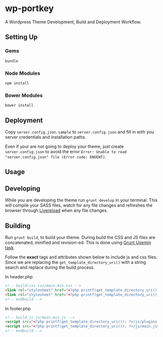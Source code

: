 wp-portkey
==========

A Wordpress Theme Development, Build and Deployment Workflow.

## Setting Up

### Gems
`bundle`

### Node Modules
`npm install`

### Bower Modules
`bower install`

## Deployment
Copy `server.config.json.sample` to `server.config.json` and fill in with you server credentials and installation paths.

Even if your are not going to deploy your theme, just create `server.config.json` to avoid the error `Error: Unable to read "server.config.json" file (Error code: ENOENT)`.

## Usage

## Developing
While you are developing the theme run `grunt develop` in your terminal. This will compile your SASS files, watch for any file changes and refreshes the browser through [Livereload](http://feedback.livereload.com/knowledgebase/articles/86242-how-do-i-install-and-use-the-browser-extensions) when any file changes.

## Building
Run `grunt build`, to build your theme. During build the CSS and JS files are concatenated, minified and revision-ed. This is done using [Grunt Usemin task](https://github.com/yeoman/grunt-usemin).

Follow the **exact** tags and attributes shown below to include js and css files. Since we are replacing the `get_template_directory_uri()` with a string search and replace during the build process.

In header.php
```html
<!-- build:css css/main.min.css -->
<link rel="stylesheet" href="<?php printf(get_template_directory_uri()); ?>/bower_components/normalize.css/normalize.css">
<link rel="stylesheet" href="<?php printf(get_template_directory_uri()); ?>/css/main.css">
<!-- endbuild -->
```

In footer.php
```html
<!-- build:js js/main.min.js -->
<script src="<?php printf(get_template_directory_uri()); ?>/js/plugins.js"></script>
<script src="<?php printf(get_template_directory_uri()); ?>/js/main.js"></script>
<!-- endbuild -->
```